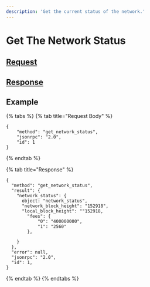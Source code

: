 ```yaml
---
description: 'Get the current status of the network.'
---
```


# Get The Network Status

## [Request](../../../full-service/src/json_rpc/v2/api/request.rs#L40)

## [Response](../../../full-service/src/json_rpc/v2/api/response.rs#L41)

## Example

{% tabs %}
{% tab title="Request Body" %}
```text
{
    "method": "get_network_status",
    "jsonrpc": "2.0",
    "id": 1
}
```
{% endtab %}

{% tab title="Response" %}
```text
{
  "method": "get_network_status",
  "result": {
    "network_status": {
      object: "network_status",
      "network_block_height": "152918",
      "local_block_height": ""152918,
        "fees": {
            "0": "400000000",
            "1": "2560"
        },

    }
  },
  "error": null,
  "jsonrpc": "2.0",
  "id": 1,
}
```
{% endtab %}
{% endtabs %}

